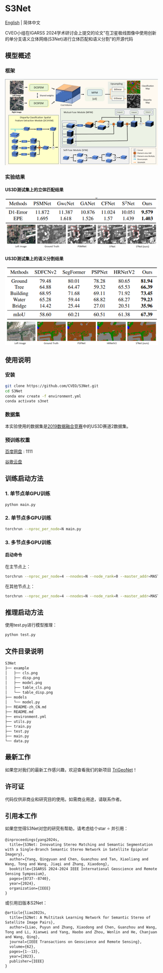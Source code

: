 # S3Net

[English](./README.md) | 简体中文 

CVEO小组在IGARSS 2024学术研讨会上提交的论文"在卫星极线图像中使用创新的单分支语义立体网络(S3Net)进行立体匹配和语义分割"的开源代码

## 模型概述
### 框架
![model](./example/model.png)

### 实验结果
#### US3D测试集上的立体匹配结果
![cls](./example/table_disp.png)
![disp](./example/disp.png)

#### US3D测试集上的语义分割结果
![cls](./example/table_cls.png)
![cls](./example/cls.png)

## 使用说明
### 安装
```bash
git clone https://github.com/CVEO/S3Net.git
cd S3Net
conda env create -f environment.yml
conda activate s3net
```
### 数据集
本实验使用的数据集是[2019数据融合竞赛](https://ieee-dataport.org/open-access/data-fusion-contest-2019-dfc2019)中的US3D赛道2数据集。
### 预训练权重
[百度网盘](https://pan.baidu.com/s/1EHYTq4eBKVJXgeFTq8SYFQ?pwd=1111) : 1111 

[谷歌云盘](https://drive.google.com/file/d/1QrbsIir5FmKkZ2xlNL57AQKeQ7-vMubh/view?usp=drive_link)

## 训练启动方法

### 1. 单节点单GPU训练
```bash
python main.py
```

### 2. 单节点多GPU训练
```bash
torchrun --nproc_per_node=N main.py
```

### 3. 多节点多GPU训练

#### 启动命令
在主节点上：
```bash
torchrun --nproc_per_node=4 --nnodes=N --node_rank=0 --master_addr=MASTER_IP --master_port=PORT main.py
```

在其他节点上：
```bash
torchrun --nproc_per_node=4 --nnodes=N --node_rank=R --master_addr=MASTER_IP --master_port=PORT main.py
```

## 推理启动方法

使用test.py进行模型推理：
```bash
python test.py
```
## 文件目录说明
```
S3Net 
├── example
│   ├── cls.png
│   ├── disp.png
│   ├── model.png
│   ├── table_cls.png
│   └── table_disp.png
├── models
│   └── model.py
├── README-zh_CN.md
├── README.md
├── environment.yml
├── utils.py
├── train.py
├── test.py
├── main.py
└── data.py
```

## 最新工作
如果您对我们的最新工作感兴趣，欢迎查看我们的新项目 [TriGeoNet](https://github.com/CVEO/TriGeoNet)！

## 许可证
代码仅供非商业和研究目的使用。如需商业用途，请联系作者。

## 引用本工作
如果您觉得S3Net对您的研究有帮助，请考虑给个star ⭐ 并引用：
```
@inproceedings{yang2024s,
  title={S3Net: Innovating Stereo Matching and Semantic Segmentation with a Single-Branch Semantic Stereo Network in Satellite Epipolar Imagery},
  author={Yang, Qingyuan and Chen, Guanzhou and Tan, Xiaoliang and Wang, Tong and Wang, Jiaqi and Zhang, Xiaodong},
  booktitle={IGARSS 2024-2024 IEEE International Geoscience and Remote Sensing Symposium},
  pages={8737--8740},
  year={2024},
  organization={IEEE}
}
```

或引用旧版本S2Net：

```
@article{liao2023s,
  title={S2Net: A Multitask Learning Network for Semantic Stereo of Satellite Image Pairs},
  author={Liao, Puyun and Zhang, Xiaodong and Chen, Guanzhou and Wang, Tong and Li, Xianwei and Yang, Haobo and Zhou, Wenlin and He, Chanjuan and Wang, Qing},
  journal={IEEE Transactions on Geoscience and Remote Sensing},
  volume={62},
  pages={1--13},
  year={2023},
  publisher={IEEE}
}
```